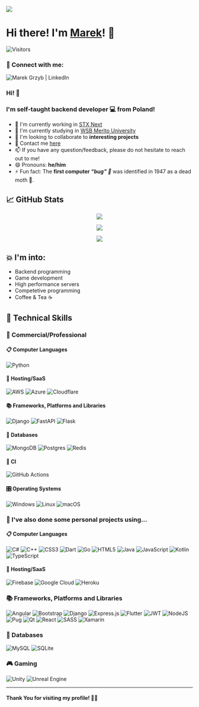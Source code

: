 <a href="https://grzyb.dev">
  <img src="https://grzyb.dev/opengraph-image" />
</a>

# Hi there! I'm [Marek](https://grzyb.dev)! 👋
![Visitors](https://api.visitorbadge.io/api/visitors?path=GrzybDev&countColor=%23263759)

### 🤝 Connect with me:

<a href="https://www.linkedin.com/in/grzybdev">
  <img align="left" alt="Marek Grzyb | LinkedIn" src="https://img.shields.io/badge/linkedin-%230077B5.svg?style=for-the-badge&logo=linkedin&logoColor=white" />
</a>

<br/>

### Hi! 🙋‍
### I'm self-taught backend developer 💻 from Poland!

- 🔭 I'm currently working in [STX Next](https://www.stxnext.com/)
- 🌱 I'm currently studying in [WSB Merito University](https://www.merito.pl/english/wroclaw/) 
- 👯 I'm looking to collaborate to **interesting projects**
- 💬 Contact me [here](mailto:marek@grzyb.dev)
- 📫 If you have any question/feedback, please do not hesitate to reach out to me!
- 😄 Pronouns: **he/him**
- ⚡ Fun fact: The **first computer *“bug” 🐛*** was identified in 1947 as a dead moth 🦋.

## 📈 GitHub Stats 
<p align="center"><img src="https://github-readme-stats.vercel.app/api?username=GrzybDev&show_icons=true&theme=dark" /></p>
<p align="center"><img src="https://streak-stats.demolab.com?user=GrzybDev&theme=dark" /></p>
<p align="center"><img src="https://github-readme-stats.vercel.app/api/top-langs/?username=GrzybDev&theme=dark" /></p>

## 💥 I'm into:
- Backend programming
- Game development
- High performance servers
- Competetive programming
- Coffee & Tea ☕

## 💼 Technical Skills

### 🏢 Commercial/Professional

#### 📋 Computer Languages

![Python](https://img.shields.io/badge/python-3670A0?style=for-the-badge&logo=python&logoColor=ffdd54)

#### 🎈 Hosting/SaaS
![AWS](https://img.shields.io/badge/AWS-%23FF9900.svg?style=for-the-badge&logo=amazon-aws&logoColor=white)
![Azure](https://img.shields.io/badge/azure-%230072C6.svg?style=for-the-badge&logo=microsoftazure&logoColor=white)
![Cloudflare](https://img.shields.io/badge/Cloudflare-F38020?style=for-the-badge&logo=Cloudflare&logoColor=white)

#### 📚 Frameworks, Platforms and Libraries
![Django](https://img.shields.io/badge/django-%23092E20.svg?style=for-the-badge&logo=django&logoColor=white)
![FastAPI](https://img.shields.io/badge/FastAPI-005571?style=for-the-badge&logo=fastapi)
![Flask](https://img.shields.io/badge/flask-%23000.svg?style=for-the-badge&logo=flask&logoColor=white)

#### 💾 Databases
![MongoDB](https://img.shields.io/badge/MongoDB-%234ea94b.svg?style=for-the-badge&logo=mongodb&logoColor=white)
![Postgres](https://img.shields.io/badge/postgres-%23316192.svg?style=for-the-badge&logo=postgresql&logoColor=white)
![Redis](https://img.shields.io/badge/redis-%23DD0031.svg?style=for-the-badge&logo=redis&logoColor=white)

#### 🎷 CI
![GitHub Actions](https://img.shields.io/badge/github%20actions-%232671E5.svg?style=for-the-badge&logo=githubactions&logoColor=white)

#### 🎛️ Operating Systems
![Windows](https://img.shields.io/badge/Windows-0078D6?style=for-the-badge&logo=windows&logoColor=white)
![Linux](https://img.shields.io/badge/Linux-FCC624?style=for-the-badge&logo=linux&logoColor=black)
![macOS](https://img.shields.io/badge/mac%20os-000000?style=for-the-badge&logo=macos&logoColor=F0F0F0)

### 🏢 I've also done some personal projects using...

#### 📋 Computer Languages
![C#](https://img.shields.io/badge/c%23-%23239120.svg?style=for-the-badge&logo=csharp&logoColor=white)
![C++](https://img.shields.io/badge/c++-%2300599C.svg?style=for-the-badge&logo=c%2B%2B&logoColor=white)
![CSS3](https://img.shields.io/badge/css3-%231572B6.svg?style=for-the-badge&logo=css3&logoColor=white)
![Dart](https://img.shields.io/badge/dart-%230175C2.svg?style=for-the-badge&logo=dart&logoColor=white)
![Go](https://img.shields.io/badge/go-%2300ADD8.svg?style=for-the-badge&logo=go&logoColor=white)
![HTML5](https://img.shields.io/badge/html5-%23E34F26.svg?style=for-the-badge&logo=html5&logoColor=white)
![Java](https://img.shields.io/badge/java-%23ED8B00.svg?style=for-the-badge&logo=openjdk&logoColor=white)
![JavaScript](https://img.shields.io/badge/javascript-%23323330.svg?style=for-the-badge&logo=javascript&logoColor=%23F7DF1E)
![Kotlin](https://img.shields.io/badge/kotlin-%237F52FF.svg?style=for-the-badge&logo=kotlin&logoColor=white)
![TypeScript](https://img.shields.io/badge/typescript-%23007ACC.svg?style=for-the-badge&logo=typescript&logoColor=white)

#### 🎈 Hosting/SaaS
![Firebase](https://img.shields.io/badge/firebase-%23039BE5.svg?style=for-the-badge&logo=firebase)
![Google Cloud](https://img.shields.io/badge/GoogleCloud-%234285F4.svg?style=for-the-badge&logo=google-cloud&logoColor=white)
![Heroku](https://img.shields.io/badge/heroku-%23430098.svg?style=for-the-badge&logo=heroku&logoColor=white)

### 📚 Frameworks, Platforms and Libraries
![Angular](https://img.shields.io/badge/angular-%23DD0031.svg?style=for-the-badge&logo=angular&logoColor=white)
![Bootstrap](https://img.shields.io/badge/bootstrap-%23563D7C.svg?style=for-the-badge&logo=bootstrap&logoColor=white)
![Django](https://img.shields.io/badge/django-%23092E20.svg?style=for-the-badge&logo=django&logoColor=white)
![Express.js](https://img.shields.io/badge/express.js-%23404d59.svg?style=for-the-badge&logo=express&logoColor=%2361DAFB)
![Flutter](https://img.shields.io/badge/Flutter-%2302569B.svg?style=for-the-badge&logo=Flutter&logoColor=white)
![JWT](https://img.shields.io/badge/JWT-black?style=for-the-badge&logo=JSON%20web%20tokens)
![NodeJS](https://img.shields.io/badge/node.js-6DA55F?style=for-the-badge&logo=node.js&logoColor=white)
![Pug](https://img.shields.io/badge/Pug-FFF?style=for-the-badge&logo=pug&logoColor=A86454)
![Qt](https://img.shields.io/badge/Qt-%23217346.svg?style=for-the-badge&logo=Qt&logoColor=white)
![React](https://img.shields.io/badge/react-%2320232a.svg?style=for-the-badge&logo=react&logoColor=%2361DAFB)
![SASS](https://img.shields.io/badge/SASS-hotpink.svg?style=for-the-badge&logo=SASS&logoColor=white)
![Xamarin](https://img.shields.io/badge/Xamarin-3199DC?style=for-the-badge&logo=xamarin&logoColor=white)

### 💾 Databases
![MySQL](https://img.shields.io/badge/mysql-%2300f.svg?style=for-the-badge&logo=mysql&logoColor=white)
![SQLite](https://img.shields.io/badge/sqlite-%2307405e.svg?style=for-the-badge&logo=sqlite&logoColor=white)

### 🎮 Gaming
![Unity](https://img.shields.io/badge/unity-%23000000.svg?style=for-the-badge&logo=unity&logoColor=white)
![Unreal Engine](https://img.shields.io/badge/unrealengine-%23313131.svg?style=for-the-badge&logo=unrealengine&logoColor=white)

***********************************

#### Thank You for visiting my profile! 🙏🏼
